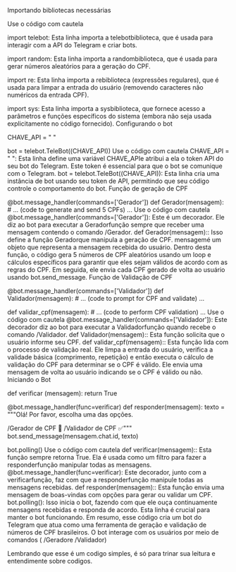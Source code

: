 Importando bibliotecas necessárias
 
Use o código com cautela

import telebot: Esta linha importa a telebotbiblioteca, que é usada para interagir com a API do Telegram e criar bots.

import random: Esta linha importa a randombiblioteca, que é usada para gerar números aleatórios para a geração do CPF.

import re: Esta linha importa a rebiblioteca (expressões regulares), que é usada para limpar a entrada do usuário (removendo caracteres não numéricos da entrada CPF).

import sys: Esta linha importa a sysbiblioteca, que fornece acesso a parâmetros e funções específicos do sistema (embora não seja usada explicitamente no código fornecido).
Configurando o bot
 
CHAVE_API = " "

bot = telebot.TeleBot((CHAVE_API))
Use o código com cautela
CHAVE_API = " ": Esta linha define uma variável CHAVE_APIe atribui a ela o token API do seu bot do Telegram. Este token é essencial para que o bot se comunique com o Telegram.
bot = telebot.TeleBot((CHAVE_API)): Esta linha cria uma instância de bot usando seu token de API, permitindo que seu código controle o comportamento do bot.
Função de geração de CPF
 
@bot.message_handler(commands=['Gerador'])
def Gerador(mensagem):
    # ... (code to generate and send 5 CPFs) ...
Use o código com cautela
@bot.message_handler(commands=['Gerador']): Este é um decorador. Ele diz ao bot para executar a Geradorfunção sempre que receber uma mensagem contendo o comando /Gerador.
def Gerador(mensagem):: Isso define a função Geradorque manipula a geração de CPF. mensagemé um objeto que representa a mensagem recebida do usuário.
Dentro desta função, o código gera 5 números de CPF aleatórios usando um loop e cálculos específicos para garantir que eles sejam válidos de acordo com as regras do CPF.
Em seguida, ele envia cada CPF gerado de volta ao usuário usando bot.send_message.
Função de Validação de CPF
 
@bot.message_handler(commands=['Validador'])
def Validador(mensagem):
    # ... (code to prompt for CPF and validate) ...

def validar_cpf(mensagem):
    # ... (code to perform CPF validation) ...
Use o código com cautela
@bot.message_handler(commands=['Validador']): Este decorador diz ao bot para executar a Validadorfunção quando recebe o comando /Validador.
def Validador(mensagem):: Esta função solicita que o usuário informe seu CPF.
def validar_cpf(mensagem):: Esta função lida com o processo de validação real.
Ele limpa a entrada do usuário, verifica a validade básica (comprimento, repetição) e então executa o cálculo de validação do CPF para determinar se o CPF é válido.
Ele envia uma mensagem de volta ao usuário indicando se o CPF é válido ou não.
Iniciando o Bot
 
def verificar (mensagem):
    return True

@bot.message_handler(func=verificar)
def responder(mensagem):
    texto = """Olá! Por favor, escolha uma das opções.

/Gerador de CPF 🔄️
/Validador de CPF ✅"""
    bot.send_message(mensagem.chat.id, texto)

bot.polling()
Use o código com cautela
def verificar(mensagem):: Esta função sempre retorna True. Ela é usada como um filtro para fazer a responderfunção manipular todas as mensagens.
@bot.message_handler(func=verificar): Este decorador, junto com a verificarfunção, faz com que a responderfunção manipule todas as mensagens recebidas.
def responder(mensagem):: Esta função envia uma mensagem de boas-vindas com opções para gerar ou validar um CPF.
bot.polling(): Isso inicia o bot, fazendo com que ele ouça continuamente mensagens recebidas e responda de acordo. Esta linha é crucial para manter o bot funcionando.
Em resumo, esse código cria um bot do Telegram que atua como uma ferramenta de geração e validação de números de CPF brasileiros. O bot interage com os usuários por meio de comandos ( /Geradore /Validador)

Lembrando que esse é um codigo simples, é só para trinar sua leitura e entendimente sobre codigos.
